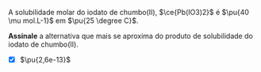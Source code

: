 A solubilidade molar do iodato de chumbo(II), $\ce{Pb(IO3)2}$ é $\pu{40 \mu mol.L-1}$ em $\pu{25 \degree C}$.

**Assinale** a alternativa que mais se aproxima do produto de solubilidade do iodato de chumbo(II).

- [x] $\pu{2,6e-13}$

